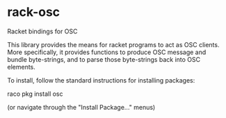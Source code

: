 rack-osc
========

Racket bindings for OSC

This library provides the means for racket programs to act as OSC clients.
More specifically, it provides functions to produce OSC message and bundle
byte-strings, and to parse those byte-strings back into OSC elements.

To install, follow the standard instructions for installing packages:

raco pkg install osc

(or navigate through the "Install Package..." menus)

